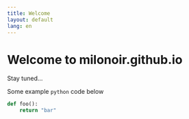 ```yaml
---
title: Welcome
layout: default
lang: en
---
```


# Welcome to milonoir.github.io

Stay tuned...

Some example `python` code below

```python
def foo():
    return "bar"
```
